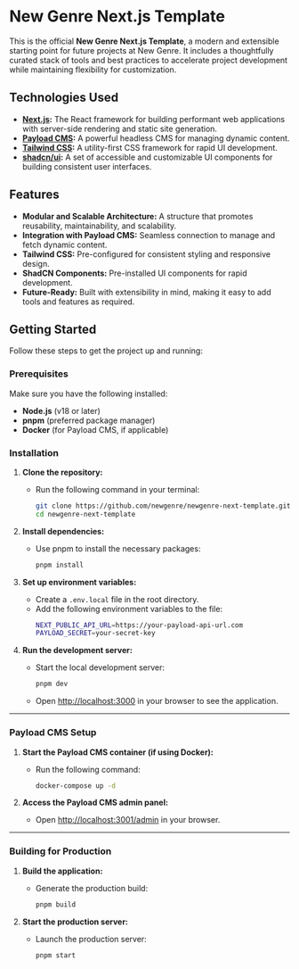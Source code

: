 # New Genre Next.js Template

This is the official **New Genre Next.js Template**, a modern and extensible starting point for future projects at New Genre. It includes a thoughtfully curated stack of tools and best practices to accelerate project development while maintaining flexibility for customization.

## Technologies Used

- **[Next.js](https://nextjs.org/):** The React framework for building performant web applications with server-side rendering and static site generation.
- **[Payload CMS](https://payloadcms.com/):** A powerful headless CMS for managing dynamic content.
- **[Tailwind CSS](https://tailwindcss.com/):** A utility-first CSS framework for rapid UI development.
- **[shadcn/ui](https://ui.shadcn.dev/):** A set of accessible and customizable UI components for building consistent user interfaces.

## Features

- **Modular and Scalable Architecture:** A structure that promotes reusability, maintainability, and scalability.
- **Integration with Payload CMS:** Seamless connection to manage and fetch dynamic content.
- **Tailwind CSS:** Pre-configured for consistent styling and responsive design.
- **ShadCN Components:** Pre-installed UI components for rapid development.
- **Future-Ready:** Built with extensibility in mind, making it easy to add tools and features as required.

## Getting Started

Follow these steps to get the project up and running:

### Prerequisites

Make sure you have the following installed:

- **Node.js** (v18 or later)
- **pnpm** (preferred package manager)
- **Docker** (for Payload CMS, if applicable)

### Installation

1. **Clone the repository:**

   - Run the following command in your terminal:
     ```bash
     git clone https://github.com/newgenre/newgenre-next-template.git
     cd newgenre-next-template
     ```

2. **Install dependencies:**

   - Use pnpm to install the necessary packages:
     ```bash
     pnpm install
     ```

3. **Set up environment variables:**

   - Create a `.env.local` file in the root directory.
   - Add the following environment variables to the file:
     ```bash
     NEXT_PUBLIC_API_URL=https://your-payload-api-url.com
     PAYLOAD_SECRET=your-secret-key
     ```

4. **Run the development server:**

   - Start the local development server:
     ```bash
     pnpm dev
     ```
   - Open [http://localhost:3000](http://localhost:3000) in your browser to see the application.

---

### Payload CMS Setup

1. **Start the Payload CMS container (if using Docker):**

   - Run the following command:
     ```bash
     docker-compose up -d
     ```

2. **Access the Payload CMS admin panel:**

   - Open [http://localhost:3001/admin](http://localhost:3001/admin) in your browser.

---

### Building for Production

1. **Build the application:**

   - Generate the production build:
     ```bash
     pnpm build
     ```

2. **Start the production server:**

   - Launch the production server:
     ```bash
     pnpm start
     ```

